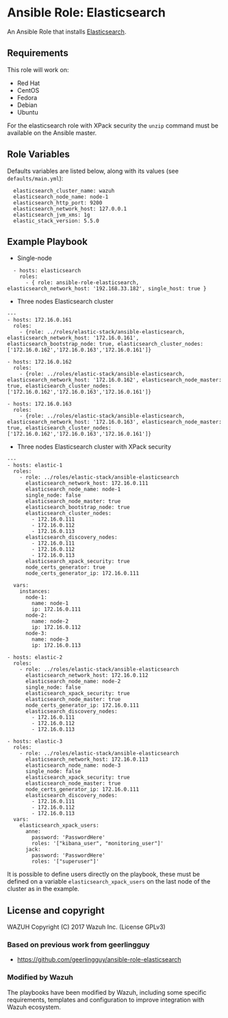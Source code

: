 Ansible Role: Elasticsearch
===========================

An Ansible Role that installs [Elasticsearch](https://www.elastic.co/products/elasticsearch).

Requirements
------------

This role will work on:
 * Red Hat
 * CentOS
 * Fedora
 * Debian
 * Ubuntu
 
For the elasticsearch role with XPack security the `unzip` command must be available on the Ansible master.

Role Variables
--------------

Defaults variables are listed below, along with its values (see `defaults/main.yml`):

```
  elasticsearch_cluster_name: wazuh
  elasticsearch_node_name: node-1
  elasticsearch_http_port: 9200
  elasticsearch_network_host: 127.0.0.1
  elasticsearch_jvm_xms: 1g
  elastic_stack_version: 5.5.0
```

Example Playbook
----------------

- Single-node
```
  - hosts: elasticsearch
    roles:
      - { role: ansible-role-elasticsearch, elasticsearch_network_host: '192.168.33.182', single_host: true }
```

- Three nodes Elasticsearch cluster
```
---
- hosts: 172.16.0.161
  roles:
    - {role: ../roles/elastic-stack/ansible-elasticsearch, elasticsearch_network_host: '172.16.0.161', elasticsearch_bootstrap_node: true, elasticsearch_cluster_nodes: ['172.16.0.162','172.16.0.163','172.16.0.161']}

- hosts: 172.16.0.162
  roles:
    - {role: ../roles/elastic-stack/ansible-elasticsearch, elasticsearch_network_host: '172.16.0.162', elasticsearch_node_master: true, elasticsearch_cluster_nodes: ['172.16.0.162','172.16.0.163','172.16.0.161']}

- hosts: 172.16.0.163
  roles:
    - {role: ../roles/elastic-stack/ansible-elasticsearch, elasticsearch_network_host: '172.16.0.163', elasticsearch_node_master: true, elasticsearch_cluster_nodes: ['172.16.0.162','172.16.0.163','172.16.0.161']}
```

- Three nodes Elasticsearch cluster with XPack security
```
---
- hosts: elastic-1
  roles:
    - role: ../roles/elastic-stack/ansible-elasticsearch
      elasticsearch_network_host: 172.16.0.111
      elasticsearch_node_name: node-1
      single_node: false
      elasticsearch_node_master: true
      elasticsearch_bootstrap_node: true
      elasticsearch_cluster_nodes:
        - 172.16.0.111
        - 172.16.0.112
        - 172.16.0.113
      elasticsearch_discovery_nodes:
        - 172.16.0.111
        - 172.16.0.112
        - 172.16.0.113
      elasticsearch_xpack_security: true
      node_certs_generator: true
      node_certs_generator_ip: 172.16.0.111

  vars:
    instances:
      node-1:
        name: node-1
        ip: 172.16.0.111
      node-2:
        name: node-2
        ip: 172.16.0.112
      node-3:
        name: node-3
        ip: 172.16.0.113

- hosts: elastic-2
  roles:
    - role: ../roles/elastic-stack/ansible-elasticsearch
      elasticsearch_network_host: 172.16.0.112
      elasticsearch_node_name: node-2
      single_node: false
      elasticsearch_xpack_security: true
      elasticsearch_node_master: true
      node_certs_generator_ip: 172.16.0.111
      elasticsearch_discovery_nodes:
        - 172.16.0.111
        - 172.16.0.112
        - 172.16.0.113

- hosts: elastic-3
  roles:
    - role: ../roles/elastic-stack/ansible-elasticsearch
      elasticsearch_network_host: 172.16.0.113
      elasticsearch_node_name: node-3
      single_node: false
      elasticsearch_xpack_security: true
      elasticsearch_node_master: true
      node_certs_generator_ip: 172.16.0.111
      elasticsearch_discovery_nodes:
        - 172.16.0.111
        - 172.16.0.112
        - 172.16.0.113
  vars:
    elasticsearch_xpack_users:
      anne:
        password: 'PasswordHere'
        roles: '["kibana_user", "monitoring_user"]'
      jack:
        password: 'PasswordHere'
        roles: '["superuser"]'

```

It is possible to define users directly on the playbook, these must be defined on a variable `elasticsearch_xpack_users` on the last node of the cluster as in the example.


License and copyright
---------------------

WAZUH Copyright (C) 2017 Wazuh Inc. (License GPLv3)

### Based on previous work from geerlingguy

 - https://github.com/geerlingguy/ansible-role-elasticsearch

### Modified by Wazuh

The playbooks have been modified by Wazuh, including some specific requirements, templates and configuration to improve integration with Wazuh ecosystem.
